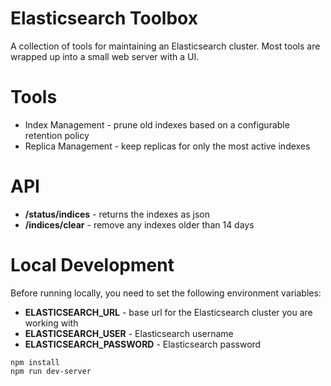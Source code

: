 # Elasticsearch Toolbox

A collection of tools for maintaining an Elasticsearch cluster. Most tools are wrapped up into a small web server with a UI.


# Tools

  - Index Management - prune old indexes based on a configurable retention policy
  - Replica Management - keep replicas for only the most active indexes 


# API

  - **/status/indices** - returns the indexes as json
  - **/indices/clear** - remove any indexes older than 14 days

# Local Development

Before running locally, you need to set the following environment variables:
  - **ELASTICSEARCH_URL** - base url for the Elasticsearch cluster you are working with
  - **ELASTICSEARCH_USER** - Elasticsearch username
  - **ELASTICSEARCH_PASSWORD** - Elasticsearch password


```
npm install
npm run dev-server
```
